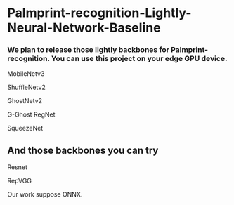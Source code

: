 # Palmprint-recognition-Lightly-Neural-Network-Baseline

### We plan to release those lightly backbones for Palmprint-recognition. You can use this project on your edge GPU device. 
  MobileNetv3
  
  ShuffleNetv2
  
  GhostNetv2
  
  G-Ghost RegNet
  
  SqueezeNet

## And those backbones you can try
  Resnet
  
  RepVGG

Our work suppose ONNX.
